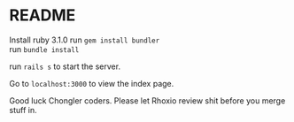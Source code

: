 # README

Install ruby 3.1.0
run `gem install bundler`  
run `bundle install`  

run `rails s` to start the server.

Go to `localhost:3000` to view the index page.

Good luck Chongler coders. Please let Rhoxio review shit before you merge stuff in.
